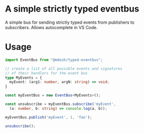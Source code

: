 # A simple strictly typed eventbus
A simple bus for sending strictly typed events from publishers to subscribers. Allows autocomplete in VS Code.

# Usage
```typescript
import EventBus from "@mdezh/typed-eventbus";

// create a list of all possible events and signatures
// of their handlers for the event bus
type MyEvents = {
  myEvent: (arg1: number, argN: string) => void;
}

const myEventBus = new EventBus<MyEvents>();

const unsubscribe = myEventBus.subscribe('myEvent',
  (a: number, b: string) => console.log(a, b));

myEventBus.publish('myEvent', 1, 'foo');

unsubscribe();

```
